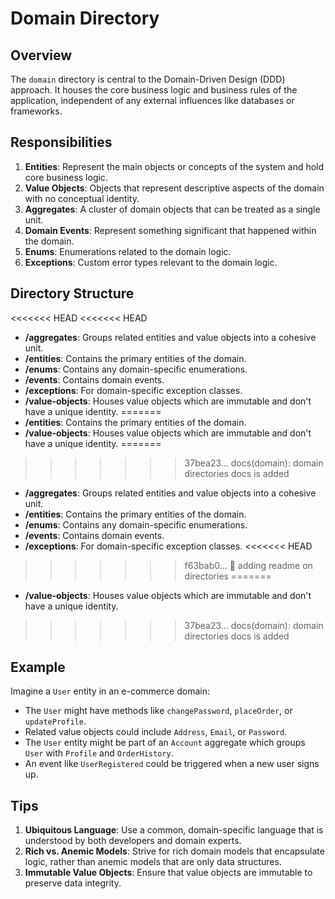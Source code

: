 # Domain Directory

## Overview

The `domain` directory is central to the Domain-Driven Design (DDD) approach. It houses the core business logic and business rules of the application, independent of any external influences like databases or frameworks.

## Responsibilities

1. **Entities**: Represent the main objects or concepts of the system and hold core business logic.
2. **Value Objects**: Objects that represent descriptive aspects of the domain with no conceptual identity.
3. **Aggregates**: A cluster of domain objects that can be treated as a single unit.
4. **Domain Events**: Represent something significant that happened within the domain.
5. **Enums**: Enumerations related to the domain logic.
6. **Exceptions**: Custom error types relevant to the domain logic.

## Directory Structure

<<<<<<< HEAD
<<<<<<< HEAD
- **/aggregates**: Groups related entities and value objects into a cohesive unit.
- **/entities**: Contains the primary entities of the domain.
- **/enums**: Contains any domain-specific enumerations.
- **/events**: Contains domain events.
- **/exceptions**: For domain-specific exception classes.
- **/value-objects**: Houses value objects which are immutable and don't have a unique identity.
=======
- **/entities**: Contains the primary entities of the domain.
- **/value-objects**: Houses value objects which are immutable and don't have a unique identity.
=======
>>>>>>> 37bea23... docs(domain): domain directories docs is added
- **/aggregates**: Groups related entities and value objects into a cohesive unit.
- **/entities**: Contains the primary entities of the domain.
- **/enums**: Contains any domain-specific enumerations.
- **/events**: Contains domain events.
- **/exceptions**: For domain-specific exception classes.
<<<<<<< HEAD
>>>>>>> f63bab0... 📝 adding readme on directories
=======
- **/value-objects**: Houses value objects which are immutable and don't have a unique identity.
>>>>>>> 37bea23... docs(domain): domain directories docs is added

## Example

Imagine a `User` entity in an e-commerce domain:

- The `User` might have methods like `changePassword`, `placeOrder`, or `updateProfile`.
- Related value objects could include `Address`, `Email`, or `Password`.
- The `User` entity might be part of an `Account` aggregate which groups `User` with `Profile` and `OrderHistory`.
- An event like `UserRegistered` could be triggered when a new user signs up.

## Tips

1. **Ubiquitous Language**: Use a common, domain-specific language that is understood by both developers and domain experts.
2. **Rich vs. Anemic Models**: Strive for rich domain models that encapsulate logic, rather than anemic models that are only data structures.
3. **Immutable Value Objects**: Ensure that value objects are immutable to preserve data integrity.

